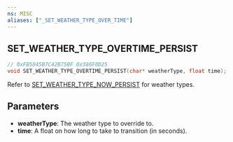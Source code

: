 ```yaml
---
ns: MISC
aliases: ["_SET_WEATHER_TYPE_OVER_TIME"]
---
```

## SET_WEATHER_TYPE_OVERTIME_PERSIST

```c
// 0xFB5045B7C42B75BF 0x386F0D25
void SET_WEATHER_TYPE_OVERTIME_PERSIST(char* weatherType, float time);
```
Refer to [SET_WEATHER_TYPE_NOW_PERSIST](#_0xED712CA327900C8A) for weather types.

## Parameters
* **weatherType**: The weather type to override to.
* **time**: A float on how long to take to transition (in seconds).

